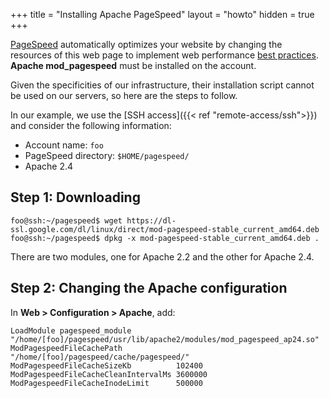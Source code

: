 +++
title = "Installing Apache PageSpeed"
layout = "howto"
hidden = true
+++

[PageSpeed](https://www.modpagespeed.com/) automatically optimizes your website by changing the resources of this web page to implement web performance [best practices](https://developers.google.com/speed/docs/best-practices/rules_intro). **Apache mod_pagespeed** must be installed on the account.

Given the specificities of our infrastructure, their installation script cannot be used on our servers, so here are the steps to follow.

In our example, we use the [SSH access]({{< ref "remote-access/ssh">}}) and consider the following information:

- Account name: `foo`
- PageSpeed directory: `$HOME/pagespeed/`
- Apache 2.4

## Step 1: Downloading

```
foo@ssh:~/pagespeed$ wget https://dl-ssl.google.com/dl/linux/direct/mod-pagespeed-stable_current_amd64.deb
foo@ssh:~/pagespeed$ dpkg -x mod-pagespeed-stable_current_amd64.deb .
```

There are two modules, one for Apache 2.2 and the other for Apache 2.4.

## Step 2: Changing the Apache configuration

In **Web > Configuration > Apache**, add:

```
LoadModule pagespeed_module          "/home/[foo]/pagespeed/usr/lib/apache2/modules/mod_pagespeed_ap24.so"
ModPagespeedFileCachePath            "/home/[foo]/pagespeed/cache/pagespeed/"
ModPagespeedFileCacheSizeKb          102400
ModPagespeedFileCacheCleanIntervalMs 3600000
ModPagespeedFileCacheInodeLimit      500000
